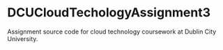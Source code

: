 # DCUCloudTechologyAssignment3
Assignment source code for cloud technology coursework at Dublin City University.
